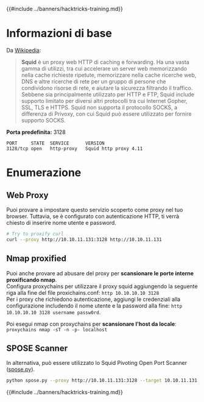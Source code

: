 {{#include ../banners/hacktricks-training.md}}

# Informazioni di base

Da [Wikipedia](<https://en.wikipedia.org/wiki/Squid_(software)>):

> **Squid** è un proxy web HTTP di caching e forwarding. Ha una vasta gamma di utilizzi, tra cui accelerare un server web memorizzando nella cache richieste ripetute, memorizzare nella cache ricerche web, DNS e altre ricerche di rete per un gruppo di persone che condividono risorse di rete, e aiutare la sicurezza filtrando il traffico. Sebbene sia principalmente utilizzato per HTTP e FTP, Squid include supporto limitato per diversi altri protocolli tra cui Internet Gopher, SSL, TLS e HTTPS. Squid non supporta il protocollo SOCKS, a differenza di Privoxy, con cui Squid può essere utilizzato per fornire supporto SOCKS.

**Porta predefinita:** 3128
```
PORT     STATE  SERVICE      VERSION
3128/tcp open   http-proxy   Squid http proxy 4.11
```
# Enumerazione

## Web Proxy

Puoi provare a impostare questo servizio scoperto come proxy nel tuo browser. Tuttavia, se è configurato con autenticazione HTTP, ti verrà chiesto di inserire nome utente e password.
```bash
# Try to proxify curl
curl --proxy http://10.10.11.131:3128 http://10.10.11.131
```
## Nmap proxified

Puoi anche provare ad abusare del proxy per **scansionare le porte interne proxificando nmap**.\
Configura proxychains per utilizzare il proxy squid aggiungendo la seguente riga alla fine del file proxichains.conf: `http 10.10.10.10 3128`  
Per i proxy che richiedono autenticazione, aggiungi le credenziali alla configurazione includendo il nome utente e la password alla fine: `http 10.10.10.10 3128 username passw0rd`.

Poi esegui nmap con proxychains per **scansionare l'host da locale**: `proxychains nmap -sT -n -p- localhost`

## SPOSE Scanner

In alternativa, può essere utilizzato lo Squid Pivoting Open Port Scanner ([spose.py](https://github.com/aancw/spose)).
```bash
python spose.py --proxy http://10.10.11.131:3128 --target 10.10.11.131
```
{{#include ../banners/hacktricks-training.md}}
